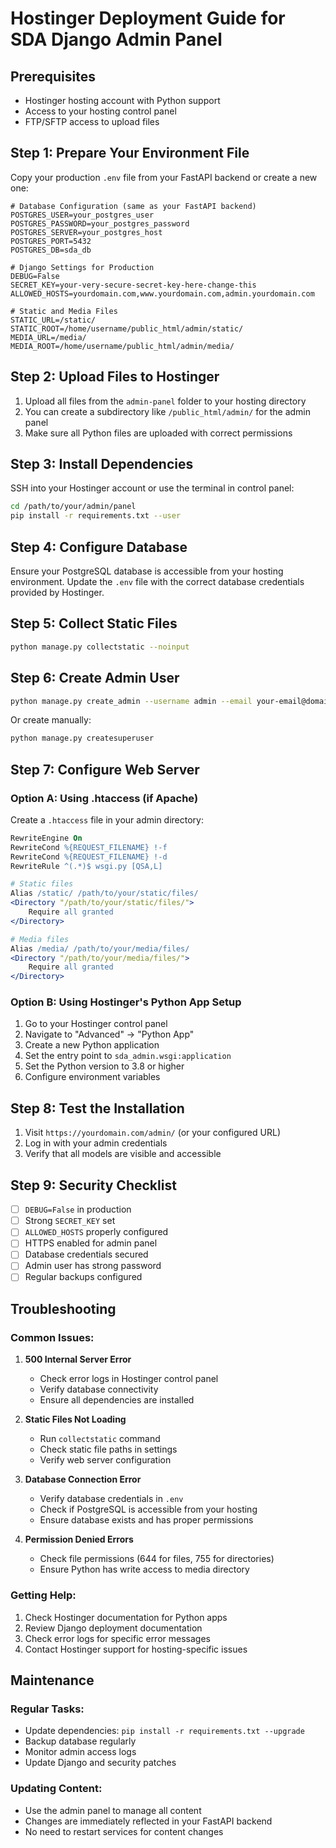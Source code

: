# Hostinger Deployment Guide for SDA Django Admin Panel

## Prerequisites
- Hostinger hosting account with Python support
- Access to your hosting control panel
- FTP/SFTP access to upload files

## Step 1: Prepare Your Environment File

Copy your production `.env` file from your FastAPI backend or create a new one:

```env
# Database Configuration (same as your FastAPI backend)
POSTGRES_USER=your_postgres_user
POSTGRES_PASSWORD=your_postgres_password
POSTGRES_SERVER=your_postgres_host
POSTGRES_PORT=5432
POSTGRES_DB=sda_db

# Django Settings for Production
DEBUG=False
SECRET_KEY=your-very-secure-secret-key-here-change-this
ALLOWED_HOSTS=yourdomain.com,www.yourdomain.com,admin.yourdomain.com

# Static and Media Files
STATIC_URL=/static/
STATIC_ROOT=/home/username/public_html/admin/static/
MEDIA_URL=/media/
MEDIA_ROOT=/home/username/public_html/admin/media/
```

## Step 2: Upload Files to Hostinger

1. Upload all files from the `admin-panel` folder to your hosting directory
2. You can create a subdirectory like `/public_html/admin/` for the admin panel
3. Make sure all Python files are uploaded with correct permissions

## Step 3: Install Dependencies

SSH into your Hostinger account or use the terminal in control panel:

```bash
cd /path/to/your/admin/panel
pip install -r requirements.txt --user
```

## Step 4: Configure Database

Ensure your PostgreSQL database is accessible from your hosting environment. Update the `.env` file with the correct database credentials provided by Hostinger.

## Step 5: Collect Static Files

```bash
python manage.py collectstatic --noinput
```

## Step 6: Create Admin User

```bash
python manage.py create_admin --username admin --email your-email@domain.com --password your-secure-password
```

Or create manually:
```bash
python manage.py createsuperuser
```

## Step 7: Configure Web Server

### Option A: Using .htaccess (if Apache)

Create a `.htaccess` file in your admin directory:

```apache
RewriteEngine On
RewriteCond %{REQUEST_FILENAME} !-f
RewriteCond %{REQUEST_FILENAME} !-d
RewriteRule ^(.*)$ wsgi.py [QSA,L]

# Static files
Alias /static/ /path/to/your/static/files/
<Directory "/path/to/your/static/files/">
    Require all granted
</Directory>

# Media files
Alias /media/ /path/to/your/media/files/
<Directory "/path/to/your/media/files/">
    Require all granted
</Directory>
```

### Option B: Using Hostinger's Python App Setup

1. Go to your Hostinger control panel
2. Navigate to "Advanced" → "Python App"
3. Create a new Python application
4. Set the entry point to `sda_admin.wsgi:application`
5. Set the Python version to 3.8 or higher
6. Configure environment variables

## Step 8: Test the Installation

1. Visit `https://yourdomain.com/admin/` (or your configured URL)
2. Log in with your admin credentials
3. Verify that all models are visible and accessible

## Step 9: Security Checklist

- [ ] `DEBUG=False` in production
- [ ] Strong `SECRET_KEY` set
- [ ] `ALLOWED_HOSTS` properly configured
- [ ] HTTPS enabled for admin panel
- [ ] Database credentials secured
- [ ] Admin user has strong password
- [ ] Regular backups configured

## Troubleshooting

### Common Issues:

1. **500 Internal Server Error**
   - Check error logs in Hostinger control panel
   - Verify database connectivity
   - Ensure all dependencies are installed

2. **Static Files Not Loading**
   - Run `collectstatic` command
   - Check static file paths in settings
   - Verify web server configuration

3. **Database Connection Error**
   - Verify database credentials in `.env`
   - Check if PostgreSQL is accessible from your hosting
   - Ensure database exists and has proper permissions

4. **Permission Denied Errors**
   - Check file permissions (644 for files, 755 for directories)
   - Ensure Python has write access to media directory

### Getting Help:

1. Check Hostinger documentation for Python apps
2. Review Django deployment documentation
3. Check error logs for specific error messages
4. Contact Hostinger support for hosting-specific issues

## Maintenance

### Regular Tasks:
- Update dependencies: `pip install -r requirements.txt --upgrade`
- Backup database regularly
- Monitor admin access logs
- Update Django and security patches

### Updating Content:
- Use the admin panel to manage all content
- Changes are immediately reflected in your FastAPI backend
- No need to restart services for content changes
